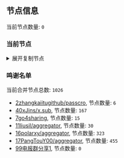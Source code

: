 
## 节点信息
当前节点数量: `0`
### 当前节点
<details>
  <summary>展开复制节点</summary>

    

</details>

### 鸣谢名单
当前合并节点总数: `1026`
- [2zhangkaiitugithub/passcro](https://github.com/zhangkaiitugithub/passcro), 节点数量: `6`
- [40xJins/x.sub](https://github.com/0xJins/x.sub), 节点数量: `167`
- [7go4sharing](https://github.com/go4sharing), 节点数量: `15`
- [11liusil/aggregator](https://github.com/liusil/aggregator), 节点数量: `30`
- [16polarxy/aggregator](https://github.com/polarxy/aggregator), 节点数量: `323`
- [17PangTouY00/aggregator](https://github.com/PangTouY00/aggregator), 节点数量: `455`
- [99电报群分享1](https://github.com/cdddbc/getAirport), 节点数量: `0`


